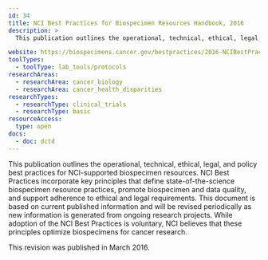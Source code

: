 ```yaml
---
id: 34
title: NCI Best Practices for Biospecimen Resources Handbook, 2016
description: >
  This publication outlines the operational, technical, ethical, legal, and policy best practices for NCI-supported biospecimen resources.

website: https://biospecimens.cancer.gov/bestpractices/2016-NCIBestPractices.pdf
toolTypes:
  - toolType: lab_tools/protocols
researchAreas:
  - researchArea: cancer_biology
  - researchArea: cancer_health_disparities
researchTypes:
  - researchType: clinical_trials
  - researchType: basic
resourceAccess:
  type: open
docs:
  - doc: dctd
---
```

This publication outlines the operational, technical, ethical, legal, and policy best practices for NCI-supported biospecimen resources. NCI Best Practices incorporate key principles that define state-of-the-science biospecimen resource practices, promote biospecimen and data quality, and support adherence to ethical and legal requirements. This document is based on current published information and will be revised periodically as new information is generated from ongoing research projects. While adoption of the NCI Best Practices is voluntary, NCI believes that these principles optimize biospecimens for cancer research.

This revision was published in March 2016.